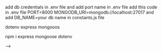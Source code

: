 <!-- steps 

first step

node package initialization
run npm init  

second step 

git initialize config

run git init

third step 

git initialize config

run git init
create gitignore file 
generate gitignore node js code from this website link : https://mrkandreev.name/snippets/gitignore-generator/#Node 

fourth step 

create public/temp/.gitkeep directory and files

fiver step 

create env file 

six step

create src folder from current directory  
create this files in src folder 
files name = appp.js constants.js index.js
optional 
create files with git bash 
run touch app.js constants.js index.js

seven step 

add module base type in package.json 
<!--"type": "module",

eight step 

install nodemon dev dependency package 
<!--run  npm i -D nodemon

nine step  

nodemon configuration 
add script command in pckage.json script key 
"dev": "nodemon src/index.js",

ten step

create folders 
create folders in src folder
create db controlles middleware models routes utils
optional 
create files with git bash 
mkdir db controlles middleware models routes utils

eleven step 

install prettier 
npm  i -D prettier 
configuration prettier 
create .prettierrc file in main direcotry
add this code in .prettierrc file
{
    "singleQuote": false,
    "bracketSpacing": true,
    "tabWidth": 2,
    "trailingComma": "es5",
    "semi": true
}
create .prettierignore file in main direcotry
add this code in prettierignore file
./vs code 
./node_modules
./dist 

*.env
.env
.env.* 

eleven step 

<!-- db connection create  -->
add db credentials in .env file
and add port name in .env file
add this code in .env file
PORT=8000
MONGODB_URI=mongodb://localhost:27017
and add DB_NAME=your db name in constants.js file
<!-- install packages  -->
dotenv
express
mongooos

npm i express mongoose dotenv

-->
